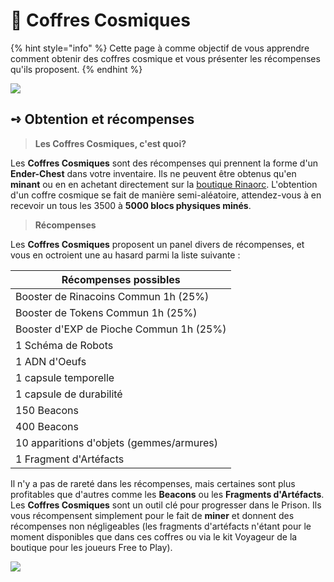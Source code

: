 # 🎰 Coffres Cosmiques

{% hint style="info" %}
Cette page à comme objectif de vous apprendre comment obtenir des coffres cosmique et vous présenter les récompenses qu'ils proposent.
{% endhint %}

![](../ressources/coffre\_cosmique2.png)

## **➺** Obtention et récompenses

> **Les Coffres Cosmiques, c'est quoi?**

Les **Coffres Cosmiques** sont des récompenses qui prennent la forme d'un **Ender-Chest** dans votre inventaire. Ils ne peuvent être obtenus qu'en **minant** ou en en achetant directement sur la [boutique Rinaorc](https://store.rinaorc.com/). L'obtention d'un coffre cosmique se fait de manière semi-aléatoire, attendez-vous à en recevoir un tous les 3500 à **5000 blocs physiques minés**.

> **Récompenses**

Les **Coffres Cosmiques** proposent un panel divers de récompenses, et vous en octroient une au hasard parmi la liste suivante :

| Récompenses possibles                    |
| ---------------------------------------- |
| Booster de Rinacoins Commun 1h (25%)     |
| Booster de Tokens Commun 1h (25%)        |
| Booster d'EXP de Pioche Commun 1h (25%)  |
| 1 Schéma de Robots                       |
| 1 ADN d'Oeufs                            |
| 1 capsule temporelle                     |
| 1 capsule de durabilité                  |
| 150 Beacons                              |
| 400 Beacons                              |
| 10 apparitions d'objets (gemmes/armures) |
| 1 Fragment d'Artéfacts                   |

Il n'y a pas de rareté dans les récompenses, mais certaines sont plus profitables que d'autres comme les **Beacons** ou les **Fragments d'Artéfacts**. Les **Coffres Cosmiques** sont un outil clé pour progresser dans le Prison. Ils vous récompensent simplement pour le fait de **miner** et donnent des récompenses non négligeables (les fragments d'artéfacts n'étant pour le moment disponibles que dans ces coffres ou via le kit Voyageur de la boutique pour les joueurs Free to Play).

![](../ressources/ouverture\_coffres.gif)
